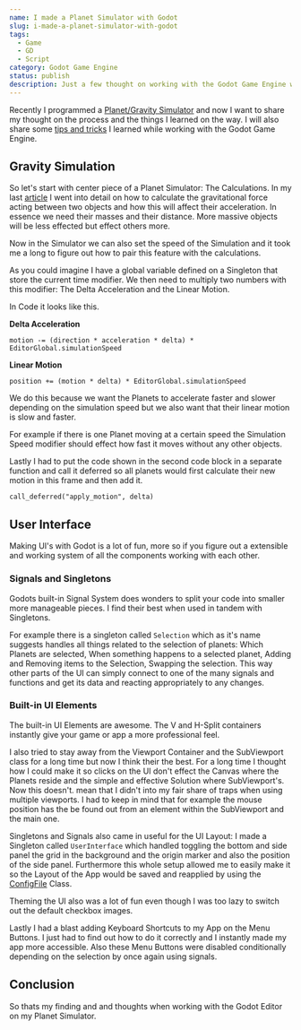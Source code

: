 ```yaml
---
name: I made a Planet Simulator with Godot
slug: i-made-a-planet-simulator-with-godot
tags:
  - Game
  - GD
  - Script
category: Godot Game Engine
status: publish
description: Just a few thought on working with the Godot Game Engine while creating my Planet Simulator.
---
```


Recently I programmed a [Planet/Gravity Simulator](https://maximino.itch.io/planet-simulator) and now I want to share my thought on the process and the things I learned on the way. I will also share some [tips and tricks](https://maximmaeder.com/godot-tips-and-tricks/) I learned while working with the Godot Game Engine.

## Gravity Simulation

So let's start with center piece of a Planet Simulator: The Calculations. In my last [article](https://maximmaeder.com/calculating-gravity/) I went into detail on how to calculate the gravitational force acting between two objects and how this will affect their acceleration. In essence we need their masses and their distance. More massive objects will be less effected but effect others more.

Now in the Simulator we can also set the speed of the Simulation and it took me a long to figure out how to pair this feature with the calculations. 

As you could imagine I have a global variable defined on a Singleton that store the current time modifier. We then need to multiply two numbers with this modifier: The Delta Acceleration and the Linear Motion.

In Code it looks like this.

**Delta Acceleration**

```gdscript
motion -= (direction * acceleration * delta) * EditorGlobal.simulationSpeed
```

**Linear Motion**

```gdscript
position += (motion * delta) * EditorGlobal.simulationSpeed
```

We do this because we want the Planets to accelerate faster and slower depending on the simulation speed but we also want that their linear motion is slow and faster. 

For example if there is one Planet moving at a certain speed the Simulation Speed modifier should effect how fast it moves without any other objects.

Lastly I had to put the code shown in the second code block in a separate function and call it deferred so all planets would first calculate their new motion in this frame and then add it.

```gdscript
call_deferred("apply_motion", delta)
```

## User Interface

Making UI's with Godot is a lot of fun, more so if you figure out a extensible and working system of all the components working with each other.


### Signals and Singletons

Godots built-in Signal System does wonders to split your code into smaller more manageable pieces. I find their best when used in tandem with Singletons.

For example there is a singleton called `Selection` which as it's name suggests handles all things related to the selection of planets: Which Planets are selected, When something happens to a selected planet, Adding and Removing items to the Selection, Swapping the selection. This way other parts of the UI can simply connect to one of the many signals and functions and get its data and reacting appropriately to any changes.

### Built-in UI Elements

The built-in UI Elements are awesome. The V and H-Split containers instantly give your game or app a more professional feel.

I also tried to stay away from the Viewport Container and the SubViewport class for a long time but now I think their the best. For a long time I thought how I could make it so clicks on the UI don't effect the Canvas where the Planets reside and the simple and effective Solution where SubViewport's. Now this doesn't. mean that I didn't into my fair share of traps when using multiple viewports. I had to keep in mind that for example the mouse position has the be found out from an element within the SubViewport and the main one.

Singletons and Signals also came in useful for the UI Layout: I made a Singleton called `UserInterface` which handled toggling the bottom and side panel the grid in the background and the origin marker and also the position of the side panel. Furthermore this whole setup allowed me to easily make it so the Layout of the App would be saved and reapplied by using the [ConfigFile](https://docs.godotengine.org/en/stable/classes/class_configfile.html) Class.

Theming the UI also was a lot of fun even though I was too lazy to switch out the default checkbox images.

Lastly I had a blast adding Keyboard Shortcuts to my App on the Menu Buttons. I just had to find out how to do it correctly and I instantly made my app more accessible. Also these Menu Buttons were disabled conditionally depending on the selection by once again using signals.


## Conclusion

So thats my finding and and thoughts when working with the Godot Editor on my Planet Simulator.

<!--

- User Interface Singleton
- V-Split Container and reversing the order of the children
  - How does the VSPLIT in the Editor itself work?
- Themeing
  - Images for Checkboxes?
- Keyboard Shortcuts for Buttons and Menus
- Making a menu button conditionally disabled
- Config Class

-->
